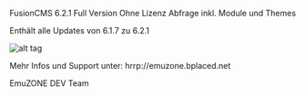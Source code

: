 FusionCMS 6.2.1 Full Version
Ohne Lizenz Abfrage inkl. Module und Themes

Enthält alle Updates von 6.1.7 zu 6.2.1

![alt tag](http://i.imgur.com/PH3B2xK.jpg "FusionCMS")

Mehr Infos und Support unter: hrrp://emuzone.bplaced.net

EmuZONE DEV Team
